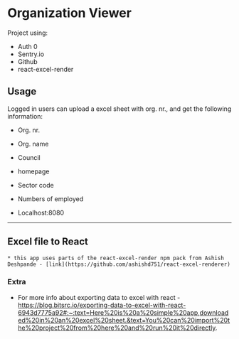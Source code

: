 # Organization Viewer

Project using:

- Auth 0
- Sentry.io
- Github
- react-excel-render

## Usage

Logged in users can upload a excel sheet with org. nr., and get the following information:

- Org. nr.
- Org. name
- Council
- homepage
- Sector code
- Numbers of employed

- Localhost:8080

---

## Excel file to React

```
* this app uses parts of the react-excel-render npm pack from Ashish Deshpande - [link](https://github.com/ashishd751/react-excel-renderer)
```

### Extra

- For more info about exporting data to excel with react - https://blog.bitsrc.io/exporting-data-to-excel-with-react-6943d7775a92#:~:text=Here%20is%20a%20simple%20app,downloaded%20in%20an%20excel%20sheet.&text=You%20can%20import%20the%20project%20from%20here%20and%20run%20it%20directly.
